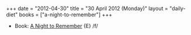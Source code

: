 +++
date = "2012-04-30"
title = "30 April 2012 (Monday)"
layout = "daily-diet"
books = ["a-night-to-remember"]
+++

<ul>
<li class="entry books">Book: <a href="/books/a-night-to-remember">A Night to Remember</a> {E} /f/</li>
</ul>
